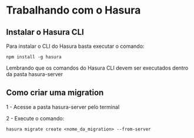 # Trabalhando com o Hasura

## Instalar o Hasura CLI

Para instalar o CLI do Hasura basta executar o comando:

```
npm install -g hasura
```

Lembrando que os comandos do Hasura CLI devem ser executados dentro da pasta hasura-server

## Como criar uma migration

1 - Acesse a pasta hasura-server pelo terminal

2 - Execute o comando:

```
hasura migrate create <nome_da_migration> --from-server
```
